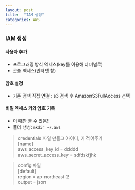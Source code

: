 ```yaml
---
layout: post
title:  "IAM 생성"
categories: AWS
---
```

### IAM 생성

#### 사용자 추가

-   프로그래밍 방식 엑세스(key를 이용해 터미널로)
-   콘솔 엑세스(인터넷 창)
    
#### 암호 설정
    
-   기존 정책 직접 연결 : s3 검색 후 AmazonS3FullAccess 선택
    
#### 비밀 엑세스 키와 암호 기록
    
-   이 때만 볼 수 있음!!
-   폴더 생성: `mkdir ~/.aws`

> credentials 파일 만들고 아이디, 키 적어주기  
> \[name\]  
> aws\_access\_key\_id = ddddd  
> aws\_secret\_access\_key = sdfdskfjhk

> config 파일  
> \[default\]  
> region = ap-northeast-2  
> output = json